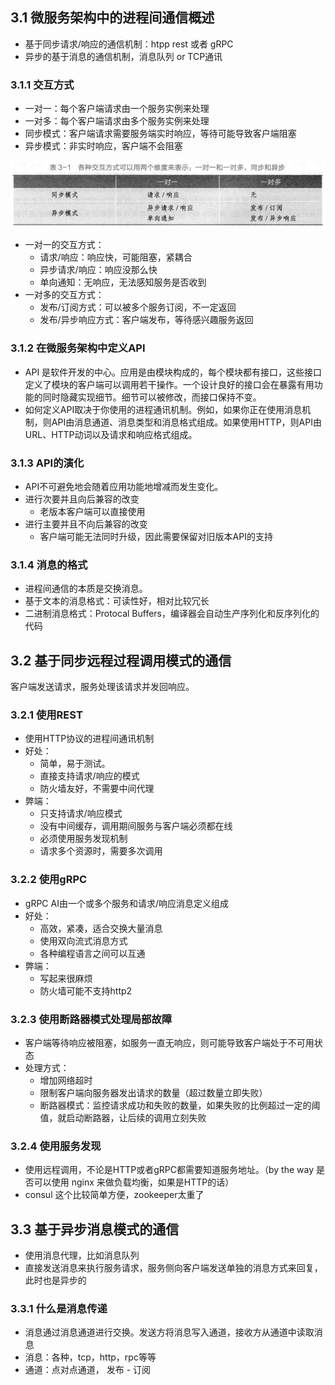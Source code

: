 ## 3.1 微服务架构中的进程间通信概述

- 基于同步请求/响应的通信机制：htpp rest 或者 gRPC
- 异步的基于消息的通信机制，消息队列 or TCP通讯

### 3.1.1 交互方式

- 一对一：每个客户端请求由一个服务实例来处理
- 一对多：每个客户端请求由多个服务实例来处理
- 同步模式：客户端请求需要服务端实时响应，等待可能导致客户端阻塞
- 异步模式：非实时响应，客户端不会阻塞

![image-20250228101230677](image\image-20250228101230677.png)

- 一对一的交互方式：
  - 请求/响应：响应快，可能阻塞，紧耦合
  - 异步请求/响应：响应没那么快
  - 单向通知：无响应，无法感知服务是否收到
- 一对多的交互方式：
  - 发布/订阅方式：可以被多个服务订阅，不一定返回
  - 发布/异步响应方式：客户端发布，等待感兴趣服务返回

### 3.1.2 在微服务架构中定义API

- API 是软件开发的中心。应用是由模块构成的，每个模块都有接口，这些接口定义了模块的客户端可以调用若干操作。一个设计良好的接口会在暴露有用功能的同时隐藏实现细节。细节可以被修改，而接口保持不变。
- 如何定义API取决于你使用的进程通讯机制。例如，如果你正在使用消息机制，则API由消息通道、消息类型和消息格式组成。如果使用HTTP，则API由URL、HTTP动词以及请求和响应格式组成。

### 3.1.3 API的演化

- API不可避免地会随着应用功能地增减而发生变化。
- 进行次要并且向后兼容的改变
  - 老版本客户端可以直接使用
- 进行主要并且不向后兼容的改变
  - 客户端可能无法同时升级，因此需要保留对旧版本API的支持

### 3.1.4 消息的格式

- 进程间通信的本质是交换消息。
- 基于文本的消息格式：可读性好，相对比较冗长
- 二进制消息格式：Protocal Buffers，编译器会自动生产序列化和反序列化的代码



## 3.2 基于同步远程过程调用模式的通信

客户端发送请求，服务处理该请求并发回响应。

###  3.2.1 使用REST

- 使用HTTP协议的进程间通讯机制
- 好处：
  - 简单，易于测试。
  - 直接支持请求/响应的模式
  - 防火墙友好，不需要中间代理
- 弊端：
  - 只支持请求/响应模式
  - 没有中间缓存，调用期间服务与客户端必须都在线
  - 必须使用服务发现机制
  - 请求多个资源时，需要多次调用

### 3.2.2 使用gRPC

- gRPC AI由一个或多个服务和请求/响应消息定义组成
- 好处：
  - 高效，紧凑，适合交换大量消息
  - 使用双向流式消息方式
  - 各种编程语言之间可以互通
- 弊端：
  - 写起来很麻烦
  - 防火墙可能不支持http2

### 3.2.3 使用断路器模式处理局部故障

- 客户端等待响应被阻塞，如服务一直无响应，则可能导致客户端处于不可用状态
- 处理方式：
  - 增加网络超时
  - 限制客户端向服务器发出请求的数量（超过数量立即失败）
  - 断路器模式：监控请求成功和失败的数量，如果失败的比例超过一定的阈值，就启动断路器，让后续的调用立刻失败

### 3.2.4 使用服务发现

- 使用远程调用，不论是HTTP或者gRPC都需要知道服务地址。（by the way 是否可以使用 nginx 来做负载均衡，如果是HTTP的话）
- consul 这个比较简单方便，zookeeper太重了

## 3.3 基于异步消息模式的通信

- 使用消息代理，比如消息队列
- 直接发送消息来执行服务请求，服务侧向客户端发送单独的消息方式来回复，此时也是异步的

### 3.3.1 什么是消息传递

- 消息通过消息通道进行交换。发送方将消息写入通道，接收方从通道中读取消息
- 消息：各种，tcp，http，rpc等等
- 通道：点对点通道， 发布 - 订阅











